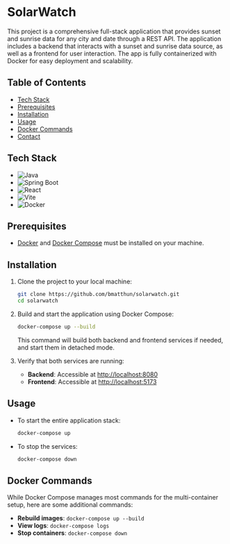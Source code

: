 # SolarWatch

This project is a comprehensive full-stack application that provides sunset and sunrise data for any city and date through a REST API. The application includes a backend that interacts with a sunset and sunrise data source, as well as a frontend for user interaction. The app is fully containerized with Docker for easy deployment and scalability.

## Table of Contents
- [Tech Stack](#tech-stack)
- [Prerequisites](#prerequisites)
- [Installation](#installation)
- [Usage](#usage)
- [Docker Commands](#docker-commands)
- [Contact](#contact)

## Tech Stack

- ![Java](https://img.shields.io/badge/Java-ED8B00?style=for-the-badge&logo=java&logoColor=white)
- ![Spring Boot](https://img.shields.io/badge/Spring_Boot-6DB33F?style=for-the-badge&logo=spring-boot&logoColor=white)
- ![React](https://img.shields.io/badge/React-20232A?style=for-the-badge&logo=react&logoColor=61DAFB)
- ![Vite](https://img.shields.io/badge/Vite-646CFF?style=for-the-badge&logo=vite&logoColor=white)
- ![Docker](https://img.shields.io/badge/Docker-2496ED?style=for-the-badge&logo=docker&logoColor=white)

## Prerequisites

- [Docker](https://www.docker.com/) and [Docker Compose](https://docs.docker.com/compose/) must be installed on your machine.

## Installation

1. Clone the project to your local machine:
    ```bash
    git clone https://github.com/bmatthun/solarwatch.git
    cd solarwatch
    ```

2. Build and start the application using Docker Compose:
    ```bash
    docker-compose up --build
    ```
   This command will build both backend and frontend services if needed, and start them in detached mode.

3. Verify that both services are running:
   - **Backend**: Accessible at [http://localhost:8080](http://localhost:8080)
   - **Frontend**: Accessible at [http://localhost:5173](http://localhost:5173)

## Usage

- To start the entire application stack:
    ```bash
    docker-compose up
    ```
- To stop the services:
    ```bash
    docker-compose down
    ```

## Docker Commands

While Docker Compose manages most commands for the multi-container setup, here are some additional commands:

- **Rebuild images**: `docker-compose up --build`
- **View logs**: `docker-compose logs`
- **Stop containers**: `docker-compose down`
